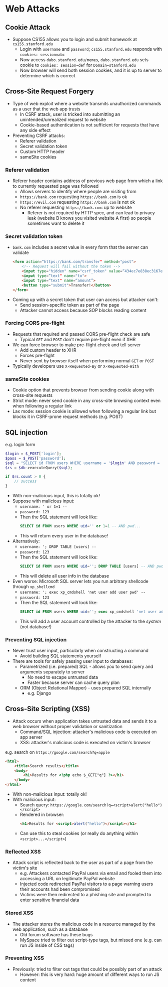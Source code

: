 # Web Attacks

## Cookie Attack

* Suppose CS155 allows you to login and submit homework at `cs155.stanford.edu`
    - Login with `username` and `password`; `cs155.stanford.edu` responds with `cookies: session=abc`
    - Now access `dabo.stanford.edu/memes`, `dabo.stanford.edu` sets cookie to `cookies: session=def` for `Domain=stanford.edu`
    - Now browser will send both session cookies, and it is up to server to determine which is correct

## Cross-Site Request Forgery

* Type of web exploit where a website transmits unauthorized commands as a user that the web app trusts
    - In CSRF attack, user is tricked into submitting an unintended/unrealized request to website
    - Cookie-based authentication is not sufficient for requests that have any side effect
* Preventing CSRF attacks:
    - Referer validation
    - Secret validation token
    - Custom HTTP header
    - sameSite cookies

### Referer validation

* Referer header contains address of previous web page from which a link to currently requested page was followed
    - Allows servers to identify where people are visiting from
    - `https://bank.com` requesting `https://bank.com` is ok
    - `https://evil.com` requesting `https://bank.com` is not ok
    - No referer requesting `https://bank.com`: up to website
        - Referer is not required by HTTP spec, and can lead to privacy leak (website B knows you visited website A first) so people sometimes want to delete it

### Secret validation token

* `bank.com` includes a secret value in every form that the server can validate
    ```html
    <form action=“https://bank.com/transfer" method="post">
        <!-- Request will fail without the token -->
        <input type="hidden" name="csrf_token" value=“434ec7e838ec3167ef5">
        <input type=“text" name="to">
        <input type=“text" name=“amount”>
        <button type="submit">Transfer!</button>
    </form>
    ```
* Coming up with a secret token that user can access but attacker can't:
    - Send session-specific token as part of the page
    - Attacker cannot access because SOP blocks reading content

### Forcing CORS pre-flight

* Requests that required and passed CORS pre-flight check are safe
    - Typical `GET` and `POST` don't require pre-flight even if XHR
* We can force browser to make pre-flight check and tell server
    - Add custom header to XHR
    - Forces pre-flight
    - Never sent by browser itself when performing normal `GET` or `POST`
* Typically developers use `X-Requested-By` or `X-Requested-With`

### sameSite cookies

* Cookie option that prevents browser from sending cookie along with cross-site requests
* Strict mode: never send cookie in any cross-site browsing context even when following a regular link
* Lax mode: session cookie is allowed when following a regular link but blocks it in CSRF-prone request methods (e.g. POST)

## SQL injection

e.g. login form

```php
$login = $_POST['login'];
$pass = $_POST['password'];
$sql = "SELECT id FROM users WHERE username = '$login' AND password = '$password'";
$rs = $db->executeQuery($sql);

if $rs.count > 0 {
    // success
}
```

* With non-malicious input, this is totally ok!
* Suppose with malicious input:
    - `username: ' or 1=1 --`
    - `password: 123`
    - Then the SQL statement will look like:
        ```sql
        SELECT id FROM users WHERE uid='' or 1=1 -- AND pwd...
        ```
    - This will return every user in the database!
* Alternatively:
    - `username: '; DROP TABLE [users] --`
    - `password: 123`
    - Then the SQL statement will look like:
        ```sql
        SELECT id FROM users WHERE uid=''; DROP TABLE [users] -- AND pwd...
        ```
    - This will delete all user info in the database
* Even worse: Microsoft SQL server lets you run arbitrary shellcode through `xp_shellcmd`
    - `username: '; exec xp_cmdshell 'net user add user pwd' --`
    - `password: 123`
    - Then the SQL statement will look like:
        ```sql
        SELECT id FROM users WHERE uid=''; exec xp_cmdshell 'net user add user pwd' -- AND pwd...
        ```
    - This will add a user account controlled by the attacker to the *system* (not database!)

### Preventing SQL injection

* Never trust user input, particularly when constructing a command
    - Avoid building SQL statements yourself
* There are tools for safely passing user input to databases:
    - Parametrized (i.e. prepared) SQL - allows you to send query and arguments separately to server
        - No need to escape untrusted data
        - Faster because server can cache query plan
    - ORM (Object Relational Mapper) - uses prepared SQL internally
        - e.g. Django

## Cross-Site Scripting (XSS)

* Attack occurs when application takes untrusted data and sends it to a web browser without proper validation or sanitization
    - Command/SQL injection: attacker's malicious code is executed on app server
    - XSS: attacker's malicious code is executed on victim's browser

e.g. search on `https://google.com/search?q=apple`

```html
<html>
    <title>Search results</title>
    <body>
        <h1>Results for <?php echo $_GET["q"] ?></h1>
    </body>
</html>
```

* With non-malicious input: totally ok!
* With malicious input:
    - Search query: `https://google.com/search?q=<script>alert("hello")</script>`
    - Rendered in browser:
        ```html
        <h1>Results for <script>alert("hello")</script></h1>
        ```
    - Can use this to steal cookies (or really do anything within `<script>...</script>`)

### Reflected XSS

* Attack script is reflected back to the user as part of a page from the victim's site
    - e.g. Attackers contacted PayPal users via email and fooled them into accessing a URL on legitimate PayPal website
    - Injected code redirected PayPal visitors to a page warning users their accounts had been compromised
    - Victims were then redirected to a phishing site and prompted to enter sensitive financial data

### Stored XSS
* The attacker stores the malicious code in a resource managed by the web application, such as a database
    - Old forum software has these bugs
    - MySpace tried to filter out script-type tags, but missed one (e.g. can run JS inside of CSS tags)

### Preventing XSS

* Previously: tried to filter out tags that could be possibly part of an attack
    - However: this is very hard: huge amount of different ways to run JS content